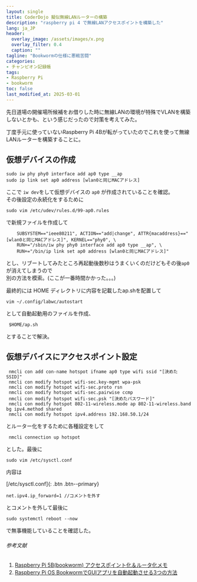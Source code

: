 ```yaml
---
layout: single
title: CoderDojo 擬似無線LANルーターの構築
description: "raspberry pi 4 で無線LANアクセスポイントを構築した"
lang: ja_JP
header:
  overlay_image: /assets/images/x.png
  overlay_filter: 0.4
  caption: ""
tagline: "Bookwormの仕様に悪戦苦闘"
categories: 
- チャンピオン記録帳
tags:
- Raspberry Pi
- bookworm 
toc: false
last_modified_at: 2025-03-01
---
```



先日道場の開催場所候補をお借りした時に無線LANの環境が特殊でVLANを構築しないとかも、という感じだったので対策を考えてみた。  

丁度手元に使っていないRaspberry Pi 4Bが転がっていたのでこれを使って無線LANルーターを構築することに。

## 仮想デバイスの作成

```
sudo iw phy phy0 interface add ap0 type __ap
sudo ip link set ap0 address [wlan0と同じMACアドレス]
```
ここで `iw dev`をして仮想デバイスの `ap0` が作成されていることを確認。  
その後設定の永続化をするために

```
sudo vim /etc/udev/rules.d/99-ap0.rules
```

で新規ファイルを作成して

```
    SUBSYSTEM=="ieee80211", ACTION=="add|change", ATTR{macaddress}=="[wlan0と同じMACアドレス]", KERNEL=="phy0", \
    RUN+="/sbin/iw phy phy0 interface add ap0 type __ap", \
    RUN+="/bin/ip link set ap0 address [wlan0と同じMACアドレス]"
```

とし、リブートしてみたところ再起動後数秒はうまくいくのだけどもその後`ap0`が消えてしまうので  
別の方法を模索。(ここが一番時間かかった。。。)

最終的には  HOME ディレクトリに内容を記載したap.shを配置して

```
vim ~/.config/labwc/autostart
```
として自動起動用のファイルを作成、

```
 $HOME/ap.sh
```

とすることで解決。

## 仮想デバイスにアクセスポイント設定

```
 nmcli con add con-name hotspot ifname ap0 type wifi ssid "[決めたSSID]"
 nmcli con modify hotspot wifi-sec.key-mgmt wpa-psk
 nmcli con modify hotspot wifi-sec.proto rsn
 nmcli con modify hotspot wifi-sec.pairwise ccmp
 nmcli con modify hotspot wifi-sec.psk "[決めたパスワード]"
 nmcli con modify hotspot 802-11-wireless.mode ap 802-11-wireless.band bg ipv4.method shared
 nmcli con modify hotspot ipv4.address 192.168.50.1/24
```

とルーター化をするために各種設定をして  

```
 nmcli connection up hotspot
```

とした。最後に  

```
sudo vim /etc/sysctl.conf
```

内容は  

[/etc/sysctl.conf]{: .btn .btn--primary}

```
net.ipv4.ip_forward=1 //コメントを外す
```

とコメントを外して最後に  

```
sudo systemctl reboot --now
```

で無事機能していることを確認した。

###### 参考文献
1. [Raspberry Pi 5B(bookworm) アクセスポイント化＆ルータ化メモ](https://qiita.com/d-ebi/items/2b8e6113690f24487c3e)  
2. [Raspberry Pi OS BookwormでGUIアプリを自動起動させる3つの方法](https://qiita.com/mao172/items/4014ae9d8e1252ddde86)
